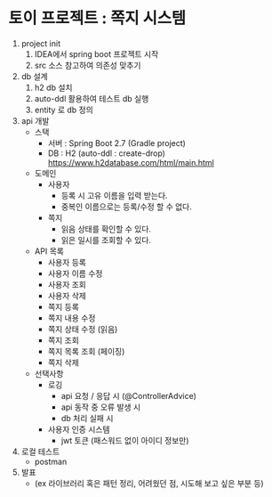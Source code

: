 # 토이 프로젝트 : 쪽지 시스템

1. project init
   1. IDEA에서 spring boot 프로젝트 시작
   2. src 소스 참고하여 의존성 맞추기
2. db 설계
   1. h2 db 설치
   2. auto-ddl 활용하여 테스트 db 실행
   3. entity 로 db 정의
3. api 개발
   - 스택
      - 서버 : Spring Boot 2.7 (Gradle project)
      - DB : H2 (auto-ddl : create-drop)\
        https://www.h2database.com/html/main.html
   - 도메인
      - 사용자
         - 등록 시 고유 이름을 입력 받는다.
         - 중복인 이름으로는 등록/수정 할 수 없다.
         <!-- @Column(unique = true) 설정 -->
      - 쪽지
         - 읽음 상태를 확인할 수 있다.
         - 읽은 일시를 조회할 수 있다.
   - API 목록
      - 사용자 등록
      - 사용자 이름 수정
      - 사용자 조회
      - 사용자 삭제
      - 쪽지 등록
      - 쪽지 내용 수정
      - 쪽지 상태 수정 (읽음)
      - 쪽지 조회
      - 쪽지 목록 조회 (페이징)
      - 쪽지 삭제
   - 선택사항
     - 로깅
       - api 요청 / 응답 시 (@ControllerAdvice)
       - api 동작 중 오류 발생 시
       - db 처리 실패 시
     - 사용자 인증 시스템
       - jwt 토큰 (패스워드 없이 아이디 정보만)
4. 로컬 테스트
   - postman
5. 발표
   - (ex 라이브러리 혹은 패턴 정리, 어려웠던 점, 시도해 보고 싶은 부분 등)
